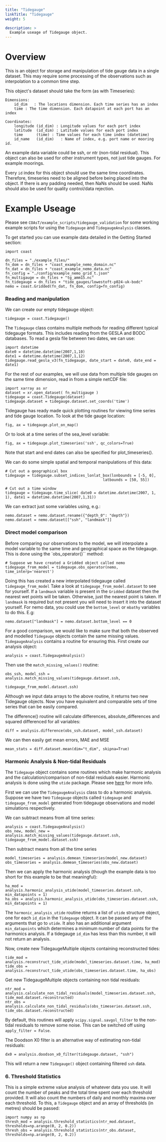 ```yaml
---
title: "Tidegauge"
linkTitle: "Tidegauge"
weight: 5

description: >
  Example useage of Tidegauge object.
---
```

# Overview

This is an object for storage and manipulation of tide gauge data
in a single dataset. This may require some processing of the observations
such as interpolation to a common time step.

This object's dataset should take the form (as with Timeseries):

    Dimensions:
        id_dim   : The locations dimension. Each time series has an index
        time : The time dimension. Each datapoint at each port has an index

    Coordinates:
        longitude (id_dim) : Longitude values for each port index
        latitude  (id_dim) : Latitude values for each port index
        time      (time) : Time values for each time index (datetime)
        id_name   (id_dim)   : Name of index, e.g. port name or mooring id.

An example data variable could be ssh, or ntr (non-tidal residual). This
object can also be used for other instrument types, not just tide gauges.
For example moorings.

Every `id` index for this object should use the same time coordinates.
Therefore, timeseries need to be aligned before being placed into the
object. If there is any padding needed, then NaNs should be used. NaNs
should also be used for quality control/data rejection.

# Example Useage

Please see `COAsT/example_scripts/tidegauge_validation` for some working
example scripts for using the `Tidegauge` and `TidegaugeAnalysis` classes.

To get started you can use example data detailed in the Getting Started section:

```
import coast

dn_files = "./example_files/"
fn_dom = dn_files + "coast_example_nemo_domain.nc"
fn_dat = dn_files + "coast_example_nemo_data.nc"
fn_config = "./config/example_nemo_grid_t.json"
fn_multigauge = dn_files + "tg_amm15.nc"
fn_tidegauge = dn_files + "tide_gauges/lowestoft-p024-uk-bodc"
nemo = coast.Gridded(fn_dat, fn_dom, config=fn_config)
```

### Reading and manipulation

We can create our empty tidegauge object:

```
tidegauge = coast.Tidegauge()
```

The `Tidegauge` class contains multiple methods for reading different typical
tidegauge formats. This includes reading from the GESLA and BODC databases.
To read a gesla file between two dates, we can use:

```
import datetime
date0 = datetime.datetime(2007,1,10)
date1 = datetime.datetime(2007,1,12)
tidegauge.read_gesla_v3(fn_tidegauge, date_start = date0, date_end = date1)
```

For the rest of our examples, we will use data from multiple tide gauges
on the same time dimension, read in from a simple netCDF file:

```
import xarray as xr
dataset = xr.open_dataset( fn_multigauge )
tidegauge = coast.Tidegauge(dataset)
tidegauge.dataset = tidegauge.dataset.set_coords('time')
```

Tidegauge has ready made quick plotting routines for viewing time series
and tide gauge location. To look at the tide gauge location:
```
fig, ax = tidegauge.plot_on_map()
```

Or to look at a time series of the sea_level variable:
```
fig, ax = tidegauge.plot_timeseries('ssh', qc_colors=True)
```

Note that start and end dates can also be specified for plot_timeseries().

We can do some simple spatial and temporal manipulations of this data:

```
# Cut out a geographical box
tidegauge = tidegauge.subset_indices_lonlat_box(lonbounds = [-5, 0],
                                            latbounds = [50, 55])

# Cut out a time window
tidegauge = tidegauge.time_slice( date0 = datetime.datetime(2007, 1, 1), date1 = datetime.datetime(2007,1,31))
```

We can extract just some variables using, e.g.:

```
nemo.dataset = nemo.dataset.rename({"depth_0": "depth"})
nemo.dataset = nemo.dataset[["ssh", "landmask"]]
```



### Direct model comparison

Before comparing our observations to the model, we will interpolate a model
variable to the same time and geographical space as the tidegauge. This is
done using the `obs_operator()`` method:

```
# Suppose we have created a Gridded object called nemo
tidegauge_from_model = tidegauge.obs_operator(nemo, time_interp='nearest')
```

Doing this has created a new interpolated tidegauge called `tidegauge_from_model`
Take a look at `tidegauge_from_model.dataset` to see for yourself. If a `landmask`
variable is present in the `Gridded` dataset then the nearest wet points will
be taken. Otherwise, just the nearest point is taken. If `landmask` is required
but not present you will need to insert it into the dataset yourself. For nemo
data, you could use the `bottom_level` or `mbathy` variables to do this. E.g:

```
nemo.dataset["landmask"] = nemo.dataset.bottom_level == 0
```

For a good comparison, we would like to make sure that both the observed and
modelled `Tidegauge` objects contain the same missing values. `TidegaugeAnalysis`
contains a routine for ensuring this. First create our analysis object:

```
analysis = coast.TidegaugeAnalysis()
```

Then use the `match_missing_values()` routine:

```
obs_ssh, model_ssh = analysis.match_missing_values(tidegauge.dataset.ssh,
                                              tidegauge_from_model.dataset.ssh)
```

Although we input data arrays to the above routine, it returns two new Tidegauge
objects. Now you have equivalent and comparable sets of time series that can be
easily compared.

The difference() routine will calculate differences, absolute_differences
and squared differenced for all variables:
```
diff = analysis.difference(obs_ssh.dataset, model_ssh.dataset)
```
We can then easily get mean errors, MAE and MSE
```
mean_stats = diff.dataset.mean(dim="t_dim", skipna=True)
```

### Harmonic Analysis & Non-tidal Residuals

The `Tidegauge` object contains some routines which make harmonic analysis and
the calculation/comparison of non-tidal residuals easier. Harmonic analysis is
done using the `utide` package. Please see [here](https://pypi.org/project/UTide/) for more info.

First we can use the `TidegaugeAnalysis` class to do a harmonic analysis. Suppose
we have two `Tidegauge` objects called `tidegauge` and `tidegauge_from_model` generated from tidegauge observations and model simulations respectively.

We can subtract means from all time series:
```
analysis = coast.TidegaugeAnalysis()
obs_new, model_new = analysis.match_missing_values(tidegauge.dataset.ssh, tidegauge_from_model.dataset.ssh)
```

Then subtract means from all the time series
```
model_timeseries = analysis.demean_timeseries(model_new.dataset)
obs_timeseries = analysis.demean_timeseries(obs_new.dataset)
```

Then we can apply the harmonic analysis (though the example data is too short for this example to be that meaningful):
```
ha_mod = analysis.harmonic_analysis_utide(model_timeseries.dataset.ssh, min_datapoints = 1)
ha_obs = analysis.harmonic_analysis_utide(obs_timeseries.dataset.ssh, min_datapoints = 1)
```

The `harmonic_analysis_utide` routine returns a list of `utide` structure object,
one for each `id_dim` in the `Tidegauge` object. It can be passed any of the
arguments that go to `utide`. It also has an additional argument `min_datapoints`
which determines a minimum number of data points for the harmonics analysis.
If a tidegauge `id_dim` has less than this number, it will not return an analysis.

Now, create new TidegaugeMultiple objects containing reconstructed tides:

```
tide_mod = analysis.reconstruct_tide_utide(model_timeseries.dataset.time, ha_mod)
tide_obs = analysis.reconstruct_tide_utide(obs_timeseries.dataset.time, ha_obs)
```

Get new TidegaugeMultiple objects containing non tidal residuals:

```
ntr_mod = analysis.calculate_non_tidal_residuals(model_timeseries.dataset.ssh, tide_mod.dataset.reconstructed)
ntr_obs = analysis.calculate_non_tidal_residuals(obs_timeseries.dataset.ssh, tide_obs.dataset.reconstructed)
```

By default, this routines will apply `scipy.signal.savgol_filter` to the non-tidal residuals
to remove some noise. This can be switched off using `apply_filter = False`.

The Doodson X0 filter is an alternative way of estimating non-tidal residuals:

```
dx0 = analysis.doodson_x0_filter(tidegauge.dataset, "ssh")
```

This will return a new `Tidegauge()` object containing filtered `ssh` data.


### 6. Threshold Statistics

This is a simple extreme value analysis of whatever data you use.
It will count the number of peaks and the total time spent over each
threshold provided. It will also count the numbers of daily and monthly
maxima over each threshold. To this, a `Tidegauge` object and an array of
thresholds (in metres) should be passed:

```
import numpy as np
thresh_mod = analysis.threshold_statistics(ntr_mod.dataset, thresholds=np.arange(0, 2, 0.2))
thresh_obs = analysis.threshold_statistics(ntr_obs.dataset, thresholds=np.arange(0, 2, 0.2))
```
